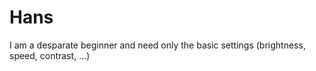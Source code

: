 # Hans
I am a desparate beginner and need only the basic settings (brightness, speed, contrast, ...)

